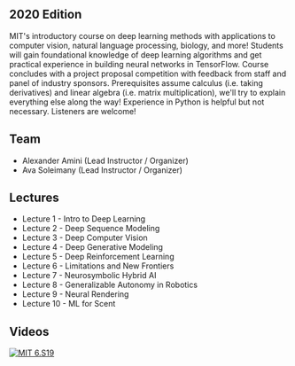 ## 2020 Edition

MIT's introductory course on deep learning methods with applications to computer vision, natural language processing, biology, and more! Students will gain foundational knowledge of deep learning algorithms and get practical experience in building neural networks in TensorFlow. Course concludes with a project proposal competition with feedback from staff and panel of industry sponsors. Prerequisites assume calculus (i.e. taking derivatives) and linear algebra (i.e. matrix multiplication), we'll try to explain everything else along the way! Experience in Python is helpful but not necessary. Listeners are welcome!

## Team 

- Alexander Amini (Lead Instructor / Organizer)
- Ava Soleimany (Lead Instructor / Organizer)

## Lectures

- Lecture 1 - Intro to Deep Learning
- Lecture 2 - Deep Sequence Modeling
- Lecture 3 - Deep Computer Vision
- Lecture 4 - Deep Generative Modeling
- Lecture 5 - Deep Reinforcement Learning
- Lecture 6 - Limitations and New Frontiers
- Lecture 7 - Neurosymbolic Hybrid AI
- Lecture 8 - Generalizable Autonomy in Robotics
- Lecture 9 - Neural Rendering
- Lecture 10 - ML for Scent

## Videos

[![MIT 6.S19](https://img.youtube.com/vi/njKP3FqW3Sk/0.jpg)](https://www.youtube.com/watch?v=njKP3FqW3Sk&list=PLtBw6njQRU-rwp5__7C0oIVt26ZgjG9NI)